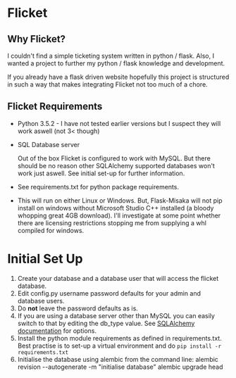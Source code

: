 # Flicket

## Why Flicket?
I couldn't find a simple ticketing system written in python / flask. 
Also, I wanted a project to further my python / flask knowledge and development. 

If you already have a flask driven website hopefully this project is structured
in such a way that makes integrating Flicket not too much of a chore.

## Flicket Requirements
* Python 3.5.2 - I have not tested earlier versions but I suspect they will 
work aswell (not 3< though)
* SQL Database server

     Out of the box Flicket is configured to work with MySQL. But there 
     should be no reason other SQLAlchemy supported databases won't work
     just aswell. See initial set-up for further information.
* See requirements.txt for python package requirements.
* This will run on either Linux or Windows. But, Flask-Misaka will not pip
install on windows without Microsoft Studio C++ installed (a bloody whopping
great 4GB download). I'll investigate at some point whether there are licensing 
restrictions stopping me from supplying a whl compiled for windows.


# Initial Set Up
1. Create your database and a database user that will access the flicket
database.
2. Edit config.py username password defaults for your admin and database users. 
3. Do __not__ leave the password defaults as is.
4. If you are using a database server other than MySQL you can easily 
switch to that by editing the db_type value. See [SQLAlchemy documentation](http://docs.sqlalchemy.org/en/latest/core/engines.html) 
for options.
5. Install the python module requirements as defined in requirements.txt. 
Best practise is to set-up a virtual environment and do `pip install -r requirements.txt`
6. Initialise the database using alembic from the command line:
    alembic revision --autogenerate -m "initialise database"
    alembic upgrade head
    
